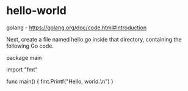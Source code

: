 # hello-world
golang - https://golang.org/doc/code.html#Introduction

Next, create a file named hello.go inside that directory, containing the following Go code.

package main

import "fmt"

func main() {
	fmt.Printf("Hello, world.\n")
}
